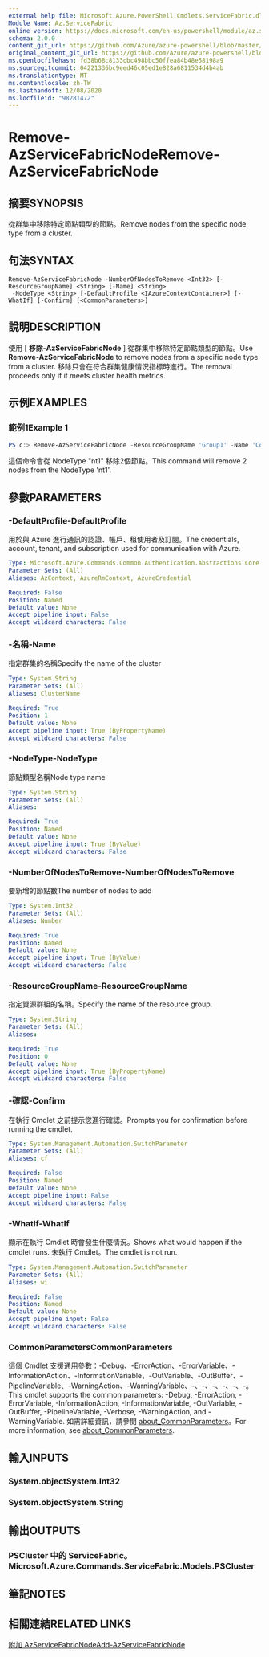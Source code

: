 ```yaml
---
external help file: Microsoft.Azure.PowerShell.Cmdlets.ServiceFabric.dll-Help.xml
Module Name: Az.ServiceFabric
online version: https://docs.microsoft.com/en-us/powershell/module/az.servicefabric/remove-azservicefabricnode
schema: 2.0.0
content_git_url: https://github.com/Azure/azure-powershell/blob/master/src/ServiceFabric/ServiceFabric/help/Remove-AzServiceFabricNode.md
original_content_git_url: https://github.com/Azure/azure-powershell/blob/master/src/ServiceFabric/ServiceFabric/help/Remove-AzServiceFabricNode.md
ms.openlocfilehash: fd38b68c8133cbc498bbc50ffea84b48e58198a9
ms.sourcegitcommit: 04221336bc9eed46c05ed1e828a6811534d4b4ab
ms.translationtype: MT
ms.contentlocale: zh-TW
ms.lasthandoff: 12/08/2020
ms.locfileid: "98281472"
---
```

# <span data-ttu-id="1dd09-101">Remove-AzServiceFabricNode</span><span class="sxs-lookup"><span data-stu-id="1dd09-101">Remove-AzServiceFabricNode</span></span>

## <span data-ttu-id="1dd09-102">摘要</span><span class="sxs-lookup"><span data-stu-id="1dd09-102">SYNOPSIS</span></span>
<span data-ttu-id="1dd09-103">從群集中移除特定節點類型的節點。</span><span class="sxs-lookup"><span data-stu-id="1dd09-103">Remove nodes from the specific node type from a cluster.</span></span>

## <span data-ttu-id="1dd09-104">句法</span><span class="sxs-lookup"><span data-stu-id="1dd09-104">SYNTAX</span></span>

```
Remove-AzServiceFabricNode -NumberOfNodesToRemove <Int32> [-ResourceGroupName] <String> [-Name] <String>
 -NodeType <String> [-DefaultProfile <IAzureContextContainer>] [-WhatIf] [-Confirm] [<CommonParameters>]
```

## <span data-ttu-id="1dd09-105">說明</span><span class="sxs-lookup"><span data-stu-id="1dd09-105">DESCRIPTION</span></span>
<span data-ttu-id="1dd09-106">使用 [ **移除-AzServiceFabricNode** ] 從群集中移除特定節點類型的節點。</span><span class="sxs-lookup"><span data-stu-id="1dd09-106">Use **Remove-AzServiceFabricNode** to remove nodes from a specific node type from a cluster.</span></span> <span data-ttu-id="1dd09-107">移除只會在符合群集健康情況指標時進行。</span><span class="sxs-lookup"><span data-stu-id="1dd09-107">The removal proceeds only if it meets cluster health metrics.</span></span>

## <span data-ttu-id="1dd09-108">示例</span><span class="sxs-lookup"><span data-stu-id="1dd09-108">EXAMPLES</span></span>

### <span data-ttu-id="1dd09-109">範例1</span><span class="sxs-lookup"><span data-stu-id="1dd09-109">Example 1</span></span>
```powershell
PS c:> Remove-AzServiceFabricNode -ResourceGroupName 'Group1' -Name 'Contoso01SFCluster' -NodeType 'nt1' -NumberOfNodesToRemove 2
```

<span data-ttu-id="1dd09-110">這個命令會從 NodeType "nt1" 移除2個節點。</span><span class="sxs-lookup"><span data-stu-id="1dd09-110">This command will remove 2 nodes from the NodeType 'nt1'.</span></span>

## <span data-ttu-id="1dd09-111">參數</span><span class="sxs-lookup"><span data-stu-id="1dd09-111">PARAMETERS</span></span>

### <span data-ttu-id="1dd09-112">-DefaultProfile</span><span class="sxs-lookup"><span data-stu-id="1dd09-112">-DefaultProfile</span></span>
<span data-ttu-id="1dd09-113">用於與 Azure 進行通訊的認證、帳戶、租使用者及訂閱。</span><span class="sxs-lookup"><span data-stu-id="1dd09-113">The credentials, account, tenant, and subscription used for communication with Azure.</span></span>

```yaml
Type: Microsoft.Azure.Commands.Common.Authentication.Abstractions.Core.IAzureContextContainer
Parameter Sets: (All)
Aliases: AzContext, AzureRmContext, AzureCredential

Required: False
Position: Named
Default value: None
Accept pipeline input: False
Accept wildcard characters: False
```

### <span data-ttu-id="1dd09-114">-名稱</span><span class="sxs-lookup"><span data-stu-id="1dd09-114">-Name</span></span>
<span data-ttu-id="1dd09-115">指定群集的名稱</span><span class="sxs-lookup"><span data-stu-id="1dd09-115">Specify the name of the cluster</span></span>

```yaml
Type: System.String
Parameter Sets: (All)
Aliases: ClusterName

Required: True
Position: 1
Default value: None
Accept pipeline input: True (ByPropertyName)
Accept wildcard characters: False
```

### <span data-ttu-id="1dd09-116">-NodeType</span><span class="sxs-lookup"><span data-stu-id="1dd09-116">-NodeType</span></span>
<span data-ttu-id="1dd09-117">節點類型名稱</span><span class="sxs-lookup"><span data-stu-id="1dd09-117">Node type name</span></span>

```yaml
Type: System.String
Parameter Sets: (All)
Aliases:

Required: True
Position: Named
Default value: None
Accept pipeline input: True (ByValue)
Accept wildcard characters: False
```

### <span data-ttu-id="1dd09-118">-NumberOfNodesToRemove</span><span class="sxs-lookup"><span data-stu-id="1dd09-118">-NumberOfNodesToRemove</span></span>
<span data-ttu-id="1dd09-119">要新增的節點數</span><span class="sxs-lookup"><span data-stu-id="1dd09-119">The number of nodes to add</span></span>

```yaml
Type: System.Int32
Parameter Sets: (All)
Aliases: Number

Required: True
Position: Named
Default value: None
Accept pipeline input: True (ByValue)
Accept wildcard characters: False
```

### <span data-ttu-id="1dd09-120">-ResourceGroupName</span><span class="sxs-lookup"><span data-stu-id="1dd09-120">-ResourceGroupName</span></span>
<span data-ttu-id="1dd09-121">指定資源群組的名稱。</span><span class="sxs-lookup"><span data-stu-id="1dd09-121">Specify the name of the resource group.</span></span>

```yaml
Type: System.String
Parameter Sets: (All)
Aliases:

Required: True
Position: 0
Default value: None
Accept pipeline input: True (ByPropertyName)
Accept wildcard characters: False
```

### <span data-ttu-id="1dd09-122">-確認</span><span class="sxs-lookup"><span data-stu-id="1dd09-122">-Confirm</span></span>
<span data-ttu-id="1dd09-123">在執行 Cmdlet 之前提示您進行確認。</span><span class="sxs-lookup"><span data-stu-id="1dd09-123">Prompts you for confirmation before running the cmdlet.</span></span>

```yaml
Type: System.Management.Automation.SwitchParameter
Parameter Sets: (All)
Aliases: cf

Required: False
Position: Named
Default value: None
Accept pipeline input: False
Accept wildcard characters: False
```

### <span data-ttu-id="1dd09-124">-WhatIf</span><span class="sxs-lookup"><span data-stu-id="1dd09-124">-WhatIf</span></span>
<span data-ttu-id="1dd09-125">顯示在執行 Cmdlet 時會發生什麼情況。</span><span class="sxs-lookup"><span data-stu-id="1dd09-125">Shows what would happen if the cmdlet runs.</span></span>
<span data-ttu-id="1dd09-126">未執行 Cmdlet。</span><span class="sxs-lookup"><span data-stu-id="1dd09-126">The cmdlet is not run.</span></span>

```yaml
Type: System.Management.Automation.SwitchParameter
Parameter Sets: (All)
Aliases: wi

Required: False
Position: Named
Default value: None
Accept pipeline input: False
Accept wildcard characters: False
```

### <span data-ttu-id="1dd09-127">CommonParameters</span><span class="sxs-lookup"><span data-stu-id="1dd09-127">CommonParameters</span></span>
<span data-ttu-id="1dd09-128">這個 Cmdlet 支援通用參數：-Debug、-ErrorAction、-ErrorVariable、-InformationAction、-InformationVariable、-OutVariable、-OutBuffer、-PipelineVariable、-WarningAction、-WarningVariable、-、-、-、-、-、-。</span><span class="sxs-lookup"><span data-stu-id="1dd09-128">This cmdlet supports the common parameters: -Debug, -ErrorAction, -ErrorVariable, -InformationAction, -InformationVariable, -OutVariable, -OutBuffer, -PipelineVariable, -Verbose, -WarningAction, and -WarningVariable.</span></span> <span data-ttu-id="1dd09-129">如需詳細資訊，請參閱 [about_CommonParameters](http://go.microsoft.com/fwlink/?LinkID=113216)。</span><span class="sxs-lookup"><span data-stu-id="1dd09-129">For more information, see [about_CommonParameters](http://go.microsoft.com/fwlink/?LinkID=113216).</span></span>

## <span data-ttu-id="1dd09-130">輸入</span><span class="sxs-lookup"><span data-stu-id="1dd09-130">INPUTS</span></span>

### <span data-ttu-id="1dd09-131">System.object</span><span class="sxs-lookup"><span data-stu-id="1dd09-131">System.Int32</span></span>

### <span data-ttu-id="1dd09-132">System.object</span><span class="sxs-lookup"><span data-stu-id="1dd09-132">System.String</span></span>

## <span data-ttu-id="1dd09-133">輸出</span><span class="sxs-lookup"><span data-stu-id="1dd09-133">OUTPUTS</span></span>

### <span data-ttu-id="1dd09-134">PSCluster 中的 ServiceFabric。</span><span class="sxs-lookup"><span data-stu-id="1dd09-134">Microsoft.Azure.Commands.ServiceFabric.Models.PSCluster</span></span>

## <span data-ttu-id="1dd09-135">筆記</span><span class="sxs-lookup"><span data-stu-id="1dd09-135">NOTES</span></span>

## <span data-ttu-id="1dd09-136">相關連結</span><span class="sxs-lookup"><span data-stu-id="1dd09-136">RELATED LINKS</span></span>

[<span data-ttu-id="1dd09-137">附加 AzServiceFabricNode</span><span class="sxs-lookup"><span data-stu-id="1dd09-137">Add-AzServiceFabricNode</span></span>](./Add-AzServiceFabricNode.md)
